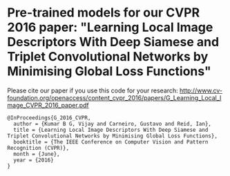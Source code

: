 # Pre-trained models for our CVPR 2016 paper: "Learning Local Image Descriptors With Deep Siamese and Triplet Convolutional Networks by Minimising Global Loss Functions"
Please cite our paper if you use this code for your research:
http://www.cv-foundation.org/openaccess/content_cvpr_2016/papers/G_Learning_Local_Image_CVPR_2016_paper.pdf

    @InProceedings{G_2016_CVPR,
      author = {Kumar B G, Vijay and Carneiro, Gustavo and Reid, Ian},
      title = {Learning Local Image Descriptors With Deep Siamese and Triplet Convolutional Networks by Minimising Global Loss Functions},
      booktitle = {The IEEE Conference on Computer Vision and Pattern Recognition (CVPR)},
      month = {June},
      year = {2016}
    } 
